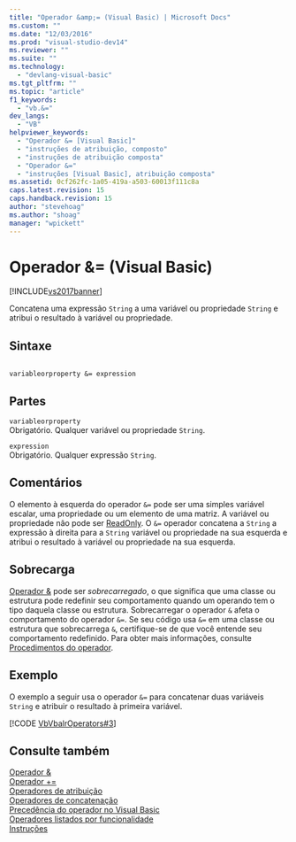 ```yaml
---
title: "Operador &amp;= (Visual Basic) | Microsoft Docs"
ms.custom: ""
ms.date: "12/03/2016"
ms.prod: "visual-studio-dev14"
ms.reviewer: ""
ms.suite: ""
ms.technology: 
  - "devlang-visual-basic"
ms.tgt_pltfrm: ""
ms.topic: "article"
f1_keywords: 
  - "vb.&="
dev_langs: 
  - "VB"
helpviewer_keywords: 
  - "Operador &= [Visual Basic]"
  - "instruções de atribuição, composto"
  - "instruções de atribuição composta"
  - "Operador &="
  - "instruções [Visual Basic], atribuição composta"
ms.assetid: 0cf262fc-1a05-419a-a503-60013f111c8a
caps.latest.revision: 15
caps.handback.revision: 15
author: "stevehoag"
ms.author: "shoag"
manager: "wpickett"
---
```

# Operador &amp;= (Visual Basic)
[!INCLUDE[vs2017banner](../../../csharp/includes/vs2017banner.md)]

Concatena uma expressão `String` a uma variável ou propriedade `String` e atribui o resultado à variável ou propriedade.  
  
## Sintaxe  
  
```  
  
variableorproperty &= expression  
```  
  
## Partes  
 `variableorproperty`  
 Obrigatório.  Qualquer variável ou propriedade `String`.  
  
 `expression`  
 Obrigatório.  Qualquer expressão `String`.  
  
## Comentários  
 O elemento à esquerda do operador `&=` pode ser uma simples variável escalar, uma propriedade ou um elemento de uma matriz.  A variável ou propriedade não pode ser [ReadOnly](../../../visual-basic/language-reference/modifiers/readonly.md).  O `&=` operador concatena a `String` a expressão à direita para a `String` variável ou propriedade na sua esquerda e atribui o resultado à variável ou propriedade na sua esquerda.  
  
## Sobrecarga  
 [Operador &](../../../visual-basic/language-reference/operators/concatenation-operator.md) pode ser *sobrecarregado*, o que significa que uma classe ou estrutura pode redefinir seu comportamento quando um operando tem o tipo daquela classe ou estrutura.  Sobrecarregar o operador `&` afeta o comportamento do operador `&=`.  Se seu código usa `&=` em uma classe ou estrutura que sobrecarrega `&`, certifique\-se de que você entende seu comportamento redefinido.  Para obter mais informações, consulte [Procedimentos do operador](../../../visual-basic/programming-guide/language-features/procedures/operator-procedures.md).  
  
## Exemplo  
 O exemplo a seguir usa o operador `&=` para concatenar duas variáveis `String` e atribuir o resultado à primeira variável.  
  
 [!CODE [VbVbalrOperators#3](../CodeSnippet/VS_Snippets_VBCSharp/VbVbalrOperators#3)]  
  
## Consulte também  
 [Operador &](../../../visual-basic/language-reference/operators/concatenation-operator.md)   
 [Operador \+\=](../../../visual-basic/language-reference/operators/addition-assignment-operator.md)   
 [Operadores de atribuição](../../../visual-basic/language-reference/operators/assignment-operators.md)   
 [Operadores de concatenação](../../../visual-basic/programming-guide/language-features/operators-and-expressions/concatenation-operators.md)   
 [Precedência do operador no Visual Basic](../../../visual-basic/language-reference/operators/operator-precedence.md)   
 [Operadores listados por funcionalidade](../../../visual-basic/language-reference/operators/operators-listed-by-functionality.md)   
 [Instruções](../../../visual-basic/programming-guide/language-features/statements.md)